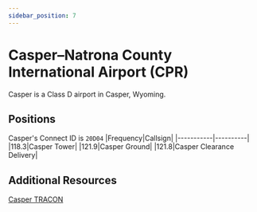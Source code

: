 ```yaml
---
sidebar_position: 7
---
```


# Casper–Natrona County International Airport (CPR)
Casper is a Class D airport in Casper, Wyoming.

## Positions
Casper's Connect ID is ```20D04```
|Frequency|Callsign|
|-----------|----------|
|118.3|Casper Tower|
|121.9|Casper Ground|
|121.8|Casper Clearance Delivery|

## Additional Resources
[Casper TRACON](/docs/sops/tracon/cprtracon.md)